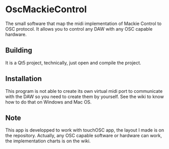 # OscMackieControl

The small software that map the midi implementation of Mackie Control to OSC protocol.
It allows you to control any DAW with any OSC capable hardware.

## Building
It is a Qt5 project, technically, just open and compile the project.

## Installation
This program is not able to create its own virtual midi port to communicate with the DAW so you need to create them by yourself. See the wiki to know how to do that on Windows and Mac OS.

## Note
This app is developped to work with touchOSC app, the layout I made is on the repository. Actually, any OSC capable software or hardware can work, the implementation charts is on the wiki.
